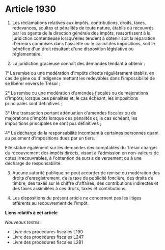 # Article 1930

1. Les réclamations relatives aux impôts, contributions, droits, taxes, redevances, soultes et pénalités de toute nature,
établis ou recouvrés par les agents de la direction générale des impôts, ressortissent à la juridiction contentieuse
lorsqu'elles tendent à obtenir soit la réparation d'erreurs commises dans l'assiette ou le calcul des impositions, soit le
bénéfice d'un droit résultant d'une disposition législative ou réglementaire.

2. La juridiction gracieuse connaît des demandes tendant à obtenir :

1° La remise ou une modération d'impôts directs régulièrement établis, en cas de gêne ou d'indigence mettant les redevables
dans l'impossibilité de se libérer envers le Trésor ;

2° La remise ou une modération d'amendes fiscales ou de majorations d'impôts, lorsque ces pénalités et, le cas échéant, les
impositions principales sont définitives ;

3° Une transaction portant atténuation d'amendes fiscales ou de majorations d'impôts lorsque ces pénalités et, le cas
échéant, les impositions principales ne sont pas définitives ;

4° La décharge de la responsabilité incombant à certaines personnes quant au paiement d'impositions dues par un tiers.

Elle statue également sur les demandes des comptables du Trésor chargés du recouvrement des impôts directs, visant à
l'admission en non-valeurs de cotes irrecouvrables, à l'obtention de sursis de versement ou à une décharge de responsabilité.

3. Aucune autorité publique ne peut accorder de remise ou modération des droits d'enregistrement, de la taxe de publicité
foncière, des droits de timbre, des taxes sur le chiffre d'affaires, des contributions indirectes et des taxes assimilées à
ces droits, taxes et contributions.

4. Les dispositions du présent article ne concernent pas les litiges afférents au recouvrement de l'impôt.

**Liens relatifs à cet article**

_Nouveaux textes_:

  - Livre des procédures fiscales L190
  - Livre des procédures fiscales L247
  - Livre des procédures fiscales L281
